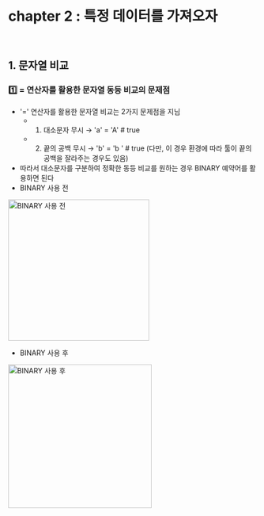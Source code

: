 # chapter 2 : 특정 데이터를 가져오자

<br>

## 1. 문자열 비교
### 1️⃣ = 연산자를 활용한 문자열 동등 비교의 문제점
- '=' 연산자를 활용한 문자열 비교는 2가지 문제점을 지님
    - 1. 대소문자 무시 → 'a' = 'A'  # true
    - 2. 끝의 공백 무시 → 'b' = 'b '  # true (다만, 이 경우 환경에 따라 툴이 끝의 공백을 잘라주는 경우도 있음)
- 따라서 대소문자를 구분하여 정확한 동등 비교를 원하는 경우 BINARY 예약어를 활용하면 된다
- BINARY 사용 전

<img width="285" alt="BINARY 사용 전" src="https://github.com/Moon-GD/mysql-self-taught/assets/74173976/5855f73c-5d81-451c-b87f-5593e411b6cc">

<br>

- BINARY 사용 후

<img width="290" alt="BINARY 사용 후" src="https://github.com/Moon-GD/mysql-self-taught/assets/74173976/81a3dfe9-92fe-4416-a4ba-ba9eaed4fea7">
<br><br>



<br>
